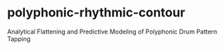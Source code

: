 # polyphonic-rhythmic-contour
Analytical Flattening and Predictive Modeling of Polyphonic Drum Pattern Tapping
